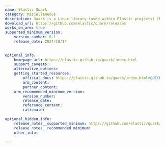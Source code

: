 ```yaml
---
name: Elastic Quark
category: Miscellaneous
description: Quark is a Linux library (used within Elastic projects) that provides a unified API to capture and aggregate process events such as fork, exec, and exit, ensuring ordered, buffered, and system-wide monitoring.
download_url: https://github.com/elastic/quark/releases
works_on_arm: true
supported_minimum_version:
    version_number: 0.1
    release_date: 2024/10/14
 
 
optional_info:
    homepage_url: https://elastic.github.io/quark/index.html
    support_caveats:
    alternative_options:
    getting_started_resources:
        official_docs: https://elastic.github.io/quark/index.html#QUICKSTART
        arm_content:
        partner_content:
    arm_recommended_minimum_version:
        version_number:
        release_date:
        reference_content:
        rationale:
 
optional_hidden_info:
    release_notes__supported_minimum: https://github.com/elastic/quark/releases/tag/v0.1
    release_notes__recommended_minimum:
    other_info:
 
---
```

